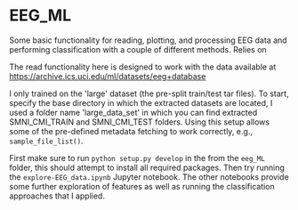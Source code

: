 # EEG_ML
Some basic functionality for reading, plotting, and processing EEG data and
performing classification with a couple of different methods. Relies on

The read functionality here is designed to work with the data available at
https://archive.ics.uci.edu/ml/datasets/eeg+database

I only trained on the 'large' dataset (the pre-split train/test tar files).
To start, specify the base directory in which the extracted datasets are located,
I used a folder name 'large_data_set' in which you can find extracted SMNI_CMI_TRAIN
and SMNI_CMI_TEST folders. Using this setup allows some of the pre-defined
metadata fetching to work correctly, e.g., `sample_file_list()`.

First make sure to run `python setup.py develop` in the from the `eeg_ML` folder, this
should attempt to install all required packages. Then try running the
`explore-EEG_data.ipynb` Jupyter notebook. The other notebooks
provide some further exploration of features as well as running the
classification approaches that I applied.

